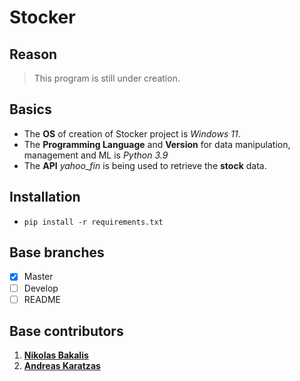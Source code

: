 # Stocker

## Reason
> This program is still under creation.

## Basics
- The **OS** of creation of Stocker project is _Windows 11_.
- The **Programming Language** and **Version** for data manipulation, management and ML is _Python 3.9_
- The **API** _yahoo_fin_ is being used to retrieve the **stock** data.

## Installation
- `pip install -r requirements.txt`

## Base branches
- [x] Master
- [ ] Develop
- [ ] README

## Base contributors
1. [**Nikolas Bakalis**](https://github.com/NikosBakalis)
2. [**Andreas Karatzas**](https://github.com/AndreasKaratzas)